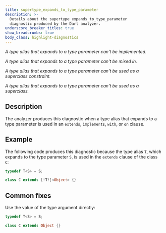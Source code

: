 ```yaml
---
title: supertype_expands_to_type_parameter
description: >-
  Details about the supertype_expands_to_type_parameter
  diagnostic produced by the Dart analyzer.
underscore_breaker_titles: true
show_breadcrumbs: true
body_class: highlight-diagnostics
---
```


_A type alias that expands to a type parameter can't be implemented._

_A type alias that expands to a type parameter can't be mixed in._

_A type alias that expands to a type parameter can't be used as a superclass
constraint._

_A type alias that expands to a type parameter can't be used as a superclass._

## Description

The analyzer produces this diagnostic when a type alias that expands to a
type parameter is used in an `extends`, `implements`, `with`, or `on`
clause.

## Example

The following code produces this diagnostic because the type alias `T`,
which expands to the type parameter `S`, is used in the `extends` clause of
the class `C`:

```dart
typedef T<S> = S;

class C extends [!T!]<Object> {}
```

## Common fixes

Use the value of the type argument directly:

```dart
typedef T<S> = S;

class C extends Object {}
```

